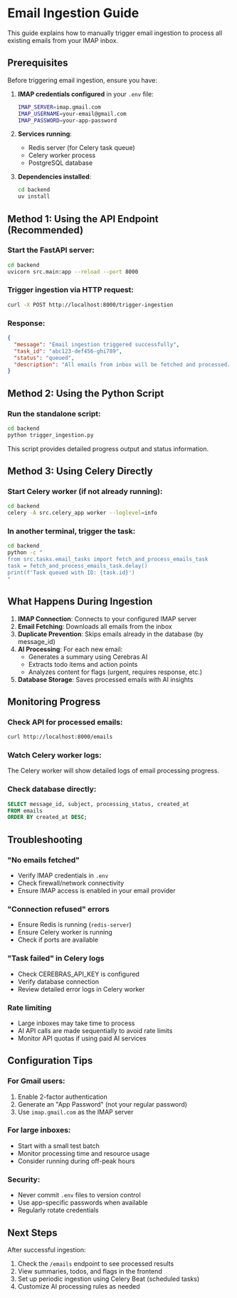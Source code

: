 # Email Ingestion Guide

This guide explains how to manually trigger email ingestion to process all existing emails from your IMAP inbox.

## Prerequisites

Before triggering email ingestion, ensure you have:

1. **IMAP credentials configured** in your `.env` file:
   ```bash
   IMAP_SERVER=imap.gmail.com
   IMAP_USERNAME=your-email@gmail.com
   IMAP_PASSWORD=your-app-password
   ```

2. **Services running**:
   - Redis server (for Celery task queue)
   - Celery worker process
   - PostgreSQL database

3. **Dependencies installed**:
   ```bash
   cd backend
   uv install
   ```

## Method 1: Using the API Endpoint (Recommended)

### Start the FastAPI server:
```bash
cd backend
uvicorn src.main:app --reload --port 8000
```

### Trigger ingestion via HTTP request:
```bash
curl -X POST http://localhost:8000/trigger-ingestion
```

### Response:
```json
{
  "message": "Email ingestion triggered successfully",
  "task_id": "abc123-def456-ghi789",
  "status": "queued",
  "description": "All emails from inbox will be fetched and processed..."
}
```

## Method 2: Using the Python Script

### Run the standalone script:
```bash
cd backend
python trigger_ingestion.py
```

This script provides detailed progress output and status information.

## Method 3: Using Celery Directly

### Start Celery worker (if not already running):
```bash
cd backend
celery -A src.celery_app worker --loglevel=info
```

### In another terminal, trigger the task:
```bash
cd backend
python -c "
from src.tasks.email_tasks import fetch_and_process_emails_task
task = fetch_and_process_emails_task.delay()
print(f'Task queued with ID: {task.id}')
"
```

## What Happens During Ingestion

1. **IMAP Connection**: Connects to your configured IMAP server
2. **Email Fetching**: Downloads all emails from the inbox
3. **Duplicate Prevention**: Skips emails already in the database (by message_id)
4. **AI Processing**: For each new email:
   - Generates a summary using Cerebras AI
   - Extracts todo items and action points
   - Analyzes content for flags (urgent, requires response, etc.)
5. **Database Storage**: Saves processed emails with AI insights

## Monitoring Progress

### Check API for processed emails:
```bash
curl http://localhost:8000/emails
```

### Watch Celery worker logs:
The Celery worker will show detailed logs of email processing progress.

### Check database directly:
```sql
SELECT message_id, subject, processing_status, created_at 
FROM emails 
ORDER BY created_at DESC;
```

## Troubleshooting

### "No emails fetched"
- Verify IMAP credentials in `.env`
- Check firewall/network connectivity
- Ensure IMAP access is enabled in your email provider

### "Connection refused" errors
- Ensure Redis is running (`redis-server`)
- Ensure Celery worker is running
- Check if ports are available

### "Task failed" in Celery logs
- Check CEREBRAS_API_KEY is configured
- Verify database connection
- Review detailed error logs in Celery worker

### Rate limiting
- Large inboxes may take time to process
- AI API calls are made sequentially to avoid rate limits
- Monitor API quotas if using paid AI services

## Configuration Tips

### For Gmail users:
1. Enable 2-factor authentication
2. Generate an "App Password" (not your regular password)
3. Use `imap.gmail.com` as the IMAP server

### For large inboxes:
- Start with a small test batch
- Monitor processing time and resource usage
- Consider running during off-peak hours

### Security:
- Never commit `.env` files to version control
- Use app-specific passwords when available
- Regularly rotate credentials

## Next Steps

After successful ingestion:
1. Check the `/emails` endpoint to see processed results
2. View summaries, todos, and flags in the frontend
3. Set up periodic ingestion using Celery Beat (scheduled tasks)
4. Customize AI processing rules as needed 